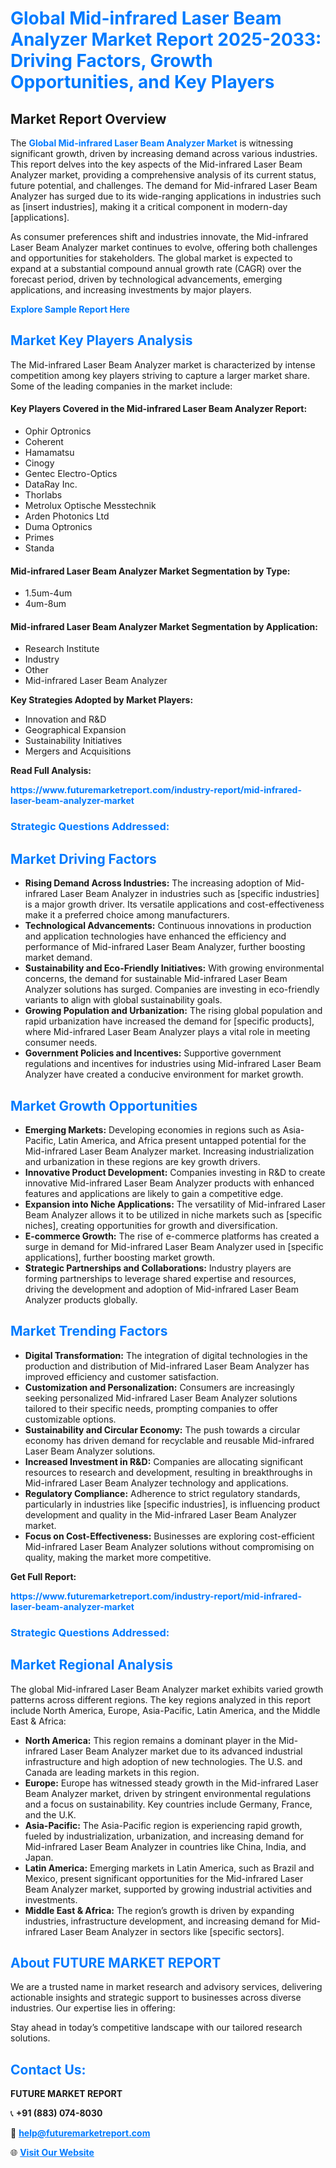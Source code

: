 <h1 style="color: #007BFF;">Global Mid-infrared Laser Beam Analyzer Market Report 2025-2033: Driving Factors, Growth Opportunities, and Key Players</h1>

<section id="overview">
<h2>Market Report Overview</h2>
<p>The <a href="https://www.futuremarketreport.com/industry-report/mid-infrared-laser-beam-analyzer-market" style="color: #007BFF; text-decoration: none;"><strong>Global Mid-infrared Laser Beam Analyzer Market</strong></a> is witnessing significant growth, driven by increasing demand across various industries. This report delves into the key aspects of the Mid-infrared Laser Beam Analyzer market, providing a comprehensive analysis of its current status, future potential, and challenges. The demand for Mid-infrared Laser Beam Analyzer has surged due to its wide-ranging applications in industries such as [insert industries], making it a critical component in modern-day [applications].</p>
<p>As consumer preferences shift and industries innovate, the Mid-infrared Laser Beam Analyzer market continues to evolve, offering both challenges and opportunities for stakeholders. The global market is expected to expand at a substantial compound annual growth rate (CAGR) over the forecast period, driven by technological advancements, emerging applications, and increasing investments by major players.</p>
</section>

<section id="overview">
<p><a href="https://www.futuremarketreport.com/request-sample/reportId=121809" style="color: #007BFF; text-decoration: none;"><strong>Explore Sample Report Here</strong></a></p>
</section>

<section id="key-players">
<h2 style="color: #007BFF;">Market Key Players Analysis</h2>
<p>The Mid-infrared Laser Beam Analyzer market is characterized by intense competition among key players striving to capture a larger market share. Some of the leading companies in the market include:</p>
<h4>Key Players Covered in the Mid-infrared Laser Beam Analyzer Report:</h4>
<ul><li>Ophir Optronics</li><li>Coherent</li><li>Hamamatsu</li><li>Cinogy</li><li>Gentec Electro-Optics</li><li>DataRay Inc.</li><li>Thorlabs</li><li>Metrolux Optische Messtechnik</li><li>Arden Photonics Ltd</li><li>Duma Optronics</li><li>Primes</li><li>Standa</li></ul>
<h4>Mid-infrared Laser Beam Analyzer Market Segmentation by Type:</h4>
<ul><li>1.5um-4um</li><li>4um-8um</li></ul>

<h4>Mid-infrared Laser Beam Analyzer Market Segmentation by Application:</h4>
<ul><li>Research Institute</li><li>Industry</li><li>Other</li><li>Mid-infrared Laser Beam Analyzer</li></ul>
<p><strong>Key Strategies Adopted by Market Players:</strong></p>
<ul>
<li>Innovation and R&D</li>
<li>Geographical Expansion</li>
<li>Sustainability Initiatives</li>
<li>Mergers and Acquisitions</li>
</ul>
</section>

<section>
<p><strong>Read Full Analysis: </strong></p><a href="https://www.futuremarketreport.com/industry-report/mid-infrared-laser-beam-analyzer-market" style="color: #007BFF; text-decoration: none;"><strong>https://www.futuremarketreport.com/industry-report/mid-infrared-laser-beam-analyzer-market</strong></a>
<h3 style="color: #007BFF;">Strategic Questions Addressed:</h3>
</section>

<section id="driving-factors">
<h2 style="color: #007BFF;">Market Driving Factors</h2>
<ul>
<li><strong>Rising Demand Across Industries:</strong> The increasing adoption of Mid-infrared Laser Beam Analyzer in industries such as [specific industries] is a major growth driver. Its versatile applications and cost-effectiveness make it a preferred choice among manufacturers.</li>
<li><strong>Technological Advancements:</strong> Continuous innovations in production and application technologies have enhanced the efficiency and performance of Mid-infrared Laser Beam Analyzer, further boosting market demand.</li>
<li><strong>Sustainability and Eco-Friendly Initiatives:</strong> With growing environmental concerns, the demand for sustainable Mid-infrared Laser Beam Analyzer solutions has surged. Companies are investing in eco-friendly variants to align with global sustainability goals.</li>
<li><strong>Growing Population and Urbanization:</strong> The rising global population and rapid urbanization have increased the demand for [specific products], where Mid-infrared Laser Beam Analyzer plays a vital role in meeting consumer needs.</li>
<li><strong>Government Policies and Incentives:</strong> Supportive government regulations and incentives for industries using Mid-infrared Laser Beam Analyzer have created a conducive environment for market growth.</li>
</ul>
</section>

<section id="growth-opportunities">
<h2 style="color: #007BFF;">Market Growth Opportunities</h2>
<ul>
<li><strong>Emerging Markets:</strong> Developing economies in regions such as Asia-Pacific, Latin America, and Africa present untapped potential for the Mid-infrared Laser Beam Analyzer market. Increasing industrialization and urbanization in these regions are key growth drivers.</li>
<li><strong>Innovative Product Development:</strong> Companies investing in R&D to create innovative Mid-infrared Laser Beam Analyzer products with enhanced features and applications are likely to gain a competitive edge.</li>
<li><strong>Expansion into Niche Applications:</strong> The versatility of Mid-infrared Laser Beam Analyzer allows it to be utilized in niche markets such as [specific niches], creating opportunities for growth and diversification.</li>
<li><strong>E-commerce Growth:</strong> The rise of e-commerce platforms has created a surge in demand for Mid-infrared Laser Beam Analyzer used in [specific applications], further boosting market growth.</li>
<li><strong>Strategic Partnerships and Collaborations:</strong> Industry players are forming partnerships to leverage shared expertise and resources, driving the development and adoption of Mid-infrared Laser Beam Analyzer products globally.</li>
</ul>
</section>

<section id="trending-factors">
<h2 style="color: #007BFF;">Market Trending Factors</h2>
<ul>
<li><strong>Digital Transformation:</strong> The integration of digital technologies in the production and distribution of Mid-infrared Laser Beam Analyzer has improved efficiency and customer satisfaction.</li>
<li><strong>Customization and Personalization:</strong> Consumers are increasingly seeking personalized Mid-infrared Laser Beam Analyzer solutions tailored to their specific needs, prompting companies to offer customizable options.</li>
<li><strong>Sustainability and Circular Economy:</strong> The push towards a circular economy has driven demand for recyclable and reusable Mid-infrared Laser Beam Analyzer solutions.</li>
<li><strong>Increased Investment in R&D:</strong> Companies are allocating significant resources to research and development, resulting in breakthroughs in Mid-infrared Laser Beam Analyzer technology and applications.</li>
<li><strong>Regulatory Compliance:</strong> Adherence to strict regulatory standards, particularly in industries like [specific industries], is influencing product development and quality in the Mid-infrared Laser Beam Analyzer market.</li>
<li><strong>Focus on Cost-Effectiveness:</strong> Businesses are exploring cost-efficient Mid-infrared Laser Beam Analyzer solutions without compromising on quality, making the market more competitive.</li>
</ul>
</section>

<section>
<p><strong>Get Full Report: </strong></p><a href="https://www.futuremarketreport.com/industry-report/mid-infrared-laser-beam-analyzer-market" style="color: #007BFF; text-decoration: none;"><strong>https://www.futuremarketreport.com/industry-report/mid-infrared-laser-beam-analyzer-market</strong></a>
<h3 style="color: #007BFF;">Strategic Questions Addressed:</h3>
</section>


<section id="regional-analysis">
<h2 style="color: #007BFF;">Market Regional Analysis</h2>
<p>The global Mid-infrared Laser Beam Analyzer market exhibits varied growth patterns across different regions. The key regions analyzed in this report include North America, Europe, Asia-Pacific, Latin America, and the Middle East & Africa:</p>
<ul>
<li><strong>North America:</strong> This region remains a dominant player in the Mid-infrared Laser Beam Analyzer market due to its advanced industrial infrastructure and high adoption of new technologies. The U.S. and Canada are leading markets in this region.</li>
<li><strong>Europe:</strong> Europe has witnessed steady growth in the Mid-infrared Laser Beam Analyzer market, driven by stringent environmental regulations and a focus on sustainability. Key countries include Germany, France, and the U.K.</li>
<li><strong>Asia-Pacific:</strong> The Asia-Pacific region is experiencing rapid growth, fueled by industrialization, urbanization, and increasing demand for Mid-infrared Laser Beam Analyzer in countries like China, India, and Japan.</li>
<li><strong>Latin America:</strong> Emerging markets in Latin America, such as Brazil and Mexico, present significant opportunities for the Mid-infrared Laser Beam Analyzer market, supported by growing industrial activities and investments.</li>
<li><strong>Middle East & Africa:</strong> The region’s growth is driven by expanding industries, infrastructure development, and increasing demand for Mid-infrared Laser Beam Analyzer in sectors like [specific sectors].</li>
</ul>
</section>

<footer>
<h2 style="color: #007BFF;">About FUTURE MARKET REPORT</h2>
<p>We are a trusted name in market research and advisory services, delivering actionable insights and strategic support to businesses across diverse industries. Our expertise lies in offering:</p>

<p>Stay ahead in today’s competitive landscape with our tailored research solutions.</p>

<h2 style="color: #007BFF;">Contact Us:</h2>
<p><strong>FUTURE MARKET REPORT</strong></p>
<p>📞 <strong>+91 (883) 074-8030</strong></p>
<p>📧 <strong><a href="mailto:help@futuremarketreport.com" style="color: #007BFF;">help@futuremarketreport.com</a></strong></p>
<p>🌐 <strong><a href="https://www.futuremarketreport.com/" style="color: #007BFF;">Visit Our Website</a></strong></p>
</footer>